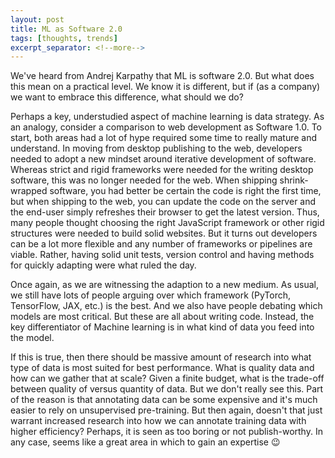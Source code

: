 ```yaml
---
layout: post
title: ML as Software 2.0
tags: [thoughts, trends]
excerpt_separator: <!--more-->
---
```


We've heard from Andrej Karpathy that ML is software 2.0.  But what does this mean on a practical level.  We know it is different, but if (as a company) we want to embrace this difference, what should we do?

Perhaps a key, understudied aspect of machine learning is data strategy.  As an analogy, consider a comparison to web development as Software 1.0.  To start, both areas had a lot of hype required some time to really mature and understand.  In moving from desktop publishing to the web, developers needed to adopt a new mindset around iterative development of software.  Whereas strict and rigid frameworks were needed for the writing desktop software, this was no longer needed for the web.  When shipping shrink-wrapped software, you had better be certain the code is right the first time, but when shipping to the web, you can update the code on the server and the end-user simply refreshes their browser to get the latest version.  Thus, many people thought choosing the right JavaScript framework or other rigid structures were needed to build solid websites.  But it turns out developers can be a lot more flexible and any number of frameworks or pipelines are viable.  Rather, having solid unit tests, version control and having methods for quickly adapting were what ruled the day.

Once again, as we are witnessing the adaption to a new medium.  As usual, we still have lots of people arguing over which framework (PyTorch, TensorFlow, JAX, etc.) is the best.  And we also have people debating which models are most critical.  But these are all about writing code.  Instead, the key differentiator of Machine learning is in what kind of data you feed into the model.

If this is true, then there should be massive amount of research into what type of data is most suited for best performance.  What is quality data and how can we gather that at scale?  Given a finite budget, what is the trade-off between quality of versus quantity of data.  But we don't really see this.  Part of the reason is that annotating data can be some expensive and it's much easier to rely on unsupervised pre-training.  But then again, doesn't that just warrant increased research into how we can annotate training data with higher efficiency?  Perhaps, it is seen as too boring or not publish-worthy.  In any case, seems like a great area in which to gain an expertise 😉
